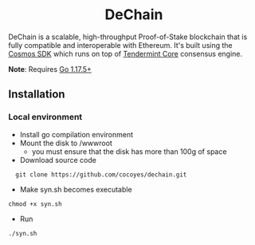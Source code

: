 <!--
parent:
  order: false
-->

<div align="center">
  <h1> DeChain </h1>
</div>



DeChain is a scalable, high-throughput Proof-of-Stake blockchain that is fully compatible and
interoperable with Ethereum. It's built using the [Cosmos SDK](https://github.com/cosmos/cosmos-sdk/) which runs on top of [Tendermint Core](https://github.com/tendermint/tendermint) consensus engine.

**Note**: Requires [Go 1.17.5+](https://golang.org/dl/)

## Installation

### Local environment
* Install go compilation environment
* Mount the disk to /wwwroot
    * you must ensure that the disk has more than 100g of space
* Download source code
```
  git clone https://github.com/cocoyes/dechain.git
```
* Make syn.sh becomes executable 
```
chmod +x syn.sh
```
* Run
```
./syn.sh
```
